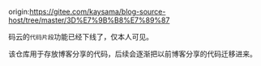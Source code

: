 origin:https://gitee.com/kaysama/blog-source-host/tree/master/3D%E7%9B%B8%E7%89%87

码云的`代码片段`功能已经下线了，仅本人可见。

该仓库用于存放博客分享的代码，后续会逐渐把以前博客分享的代码迁移进来。
